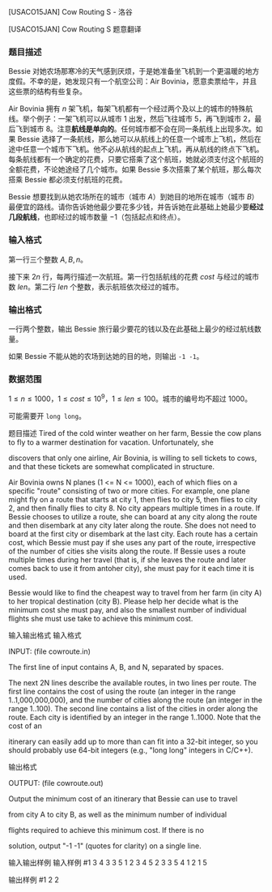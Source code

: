 



[USACO15JAN] Cow Routing S - 洛谷














[USACO15JAN] Cow Routing S
题意翻译
### 题目描述

Bessie 对她农场那寒冷的天气感到厌烦，于是她准备坐飞机到一个更温暖的地方度假。不幸的是，她发现只有一个航空公司：Air Bovinia，愿意卖票给牛，并且这些票的结构有些复杂。

Air Bovinia 拥有 $n$ 架飞机，每架飞机都有一个经过两个及以上的城市的特殊航线。举个例子：一架飞机可以从城市 $1$ 出发，然后飞往城市 $5$，再飞到城市 $2$，最后飞到城市 $8$。注意**航线是单向的**。任何城市都不会在同一条航线上出现多次。如果 Bessie 选择了一条航线，那么她可以从航线上的任意一个城市上飞机，然后在途中任意一个城市下飞机。他不必从航线的起点上飞机，再从航线的终点下飞机。每条航线都有一个确定的花费，只要它搭乘了这个航班，她就必须支付这个航班的全额花费，不论她途经了几个城市。如果 Bessie 多次搭乘了某个航班，那么每次搭乘 Bessie 都必须支付航班的花费。

Bessie 想要找到从她农场所在的城市（城市 $A$）到她目的地所在城市（城市 $B$）最便宜的路线。请你告诉她他最少要花多少钱，并告诉她在此基础上她最少要**经过几段航线**，也即经过的城市数量 $-1$（包括起点和终点）。

### 输入格式

第一行三个整数 $A,B,n$。

接下来 $2n$ 行，每两行描述一次航班。第一行包括航线的花费 $cost$ 与经过的城市数 $len$。第二行 $len$ 个整数，表示航班依次经过的城市。

### 输出格式

一行两个整数，输出 Bessie 旅行最少要花的钱以及在此基础上最少的经过航线数量。

如果 Bessie 不能从她的农场到达她的目的地，则输出 `-1 -1`。

### 数据范围

$1\le n\le 1000$，$1\le cost\le 10^9$，$1\le len\le 100$。城市的编号均不超过 $1000$。

可能需要开 `long long`。

题目描述
Tired of the cold winter weather on her farm, Bessie the cow plans to fly to a warmer destination for vacation.  Unfortunately, she

discovers that only one airline, Air Bovinia, is willing to sell tickets to cows, and that these tickets are somewhat complicated in structure.

Air Bovinia owns N planes (1 <= N <= 1000), each of which flies on a specific "route" consisting of two or more cities.  For example, one plane might fly on a route that starts at city 1, then flies to city 5, then flies to city 2, and then finally flies to city 8.  No city appears multiple times in a route.  If Bessie chooses to utilize a route, she can board at any city along the route and then disembark at any city later along the route.  She does not need to board at the first city or disembark at the last city.  Each route has a certain cost, which Bessie must pay if she uses any part of the route, irrespective of the number of cities she visits along the route.  If Bessie uses a route multiple times during her travel (that is, if she leaves the route and later comes back to use it from antoher city), she must pay for it each time it is used.

Bessie would like to find the cheapest way to travel from her farm (in city A) to her tropical destination (city B). Please help her decide what is the minimum cost she must pay, and also the smallest number of individual flights she must use take to achieve this minimum cost.

输入输出格式
输入格式

INPUT: (file cowroute.in) 

The first line of input contains A, B, and N, separated by spaces.

The next 2N lines describe the available routes, in two lines per route. The first line contains the cost of using the route (an integer in the range 1..1,000,000,000), and the number of cities along the route (an integer in the range 1..100).  The second line contains a list of the cities in order along the route.  Each city is identified by an integer in the range 1..1000.  Note that the cost of an

itinerary can easily add up to more than can fit into a 32-bit integer, so you should probably use 64-bit integers (e.g., "long long" integers in C/C++).

输出格式

OUTPUT: (file cowroute.out) 

Output the minimum cost of an itinerary that Bessie can use to travel

from city A to city B, as well as the minimum number of individual

flights required to achieve this minimum cost.  If there is no

solution, output "-1 -1" (quotes for clarity) on a single line.

输入输出样例
输入样例 #1
3 4 3 
3 5 
1 2 3 4 5 
2 3 
3 5 4 
1 2 
1 5 

输出样例 #1
2 2 







